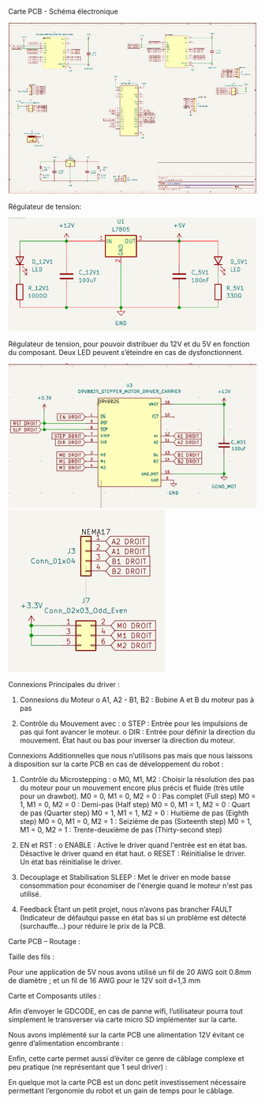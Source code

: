 Carte PCB - Schéma électronique

 
![Schéma électronique](images/SchemaElec.jpg)

 
Régulateur de tension:

![Régulateur de tension](images/RegTension.png)


Régulateur de tension, pour pouvoir distribuer du 12V et du 5V en fonction du composant. Deux LED peuvent s’éteindre en cas de dysfonctionnent.

 ![Driver](images/Driver.jpg)![Driver](images/ConDriver.jpg) 

Connexions Principales du driver :

1.	Connexions du Moteur
o	A1, A2 - B1, B2 : Bobine A et B du moteur pas à pas

2.	Contrôle du Mouvement avec :
o	STEP : Entrée pour les impulsions de pas qui font avancer le moteur.
o	DIR : Entrée pour définir la direction du mouvement. État haut ou bas pour inverser la direction du moteur.

Connexions Additionnelles que nous n’utilisons pas mais que nous laissons à disposition sur la carte PCB en cas de développement du robot :

1.	Contrôle du Microstepping :
o	M0, M1, M2 : Choisir la résolution des pas du moteur pour un mouvement encore plus précis et fluide (très utile pour un drawbot).
M0 = 0, M1 = 0, M2 = 0 : Pas complet (Full step)
M0 = 1, M1 = 0, M2 = 0 : Demi-pas (Half step)
M0 = 0, M1 = 1, M2 = 0 : Quart de pas (Quarter step)
M0 = 1, M1 = 1, M2 = 0 : Huitième de pas (Eighth step)
M0 = 0, M1 = 0, M2 = 1 : Seizième de pas (Sixteenth step)
M0 = 1, M1 = 0, M2 = 1 : Trente-deuxième de pas (Thirty-second step)

1.	EN et RST :
o	ENABLE : Active le driver quand l'entrée est en état bas. Désactive le driver quand en état haut.
o	RESET : Réinitialise le driver. Un état bas réinitialise le driver.

2.	Decouplage et Stabilisation
SLEEP : Met le driver en mode basse consommation pour économiser de l'énergie quand le moteur n'est pas utilisé.

3.	Feedback 
Étant un petit projet, nous n’avons pas brancher FAULT (Indicateur de défautqui passe en état bas si un problème est détecté (surchauffe...) pour réduire le prix de la PCB.


Carte PCB – Routage :

 

Taille des fils :

Pour une application de 5V nous avons utilisé un fil de 20 AWG soit 0.8mm de diamètre ; et un fil de 16 AWG pour le 12V soit d=1,3 mm

Carte et Composants utiles :

Afin d’envoyer le GDCODE, en cas de panne wifi, l’utilisateur pourra tout simplement le transverser via carte micro SD implémenter sur la carte.

Nous avons implémenté sur la carte PCB une alimentation 12V évitant ce genre d’alimentation encombrante :
 

Enfin, cette carte permet aussi d’éviter ce genre de câblage complexe et peu pratique (ne représentant que 1 seul driver) :

 

En quelque mot la carte PCB est un donc petit investissement nécessaire permettant l’ergonomie du robot et un gain de temps pour le câblage.

  
